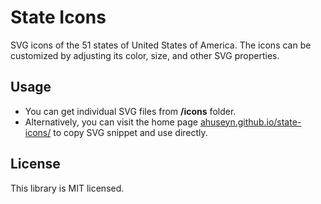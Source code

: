 # State Icons

SVG icons of the 51 states of United States of America. The icons can be customized by adjusting its color, size, and other SVG properties.

## Usage

- You can get individual SVG files from **/icons** folder.
- Alternatively, you can visit the home page [ahuseyn.github.io/state-icons/](ahuseyn.github.io/state-icons/) to copy SVG snippet and use directly.

## License

This library is MIT licensed.
